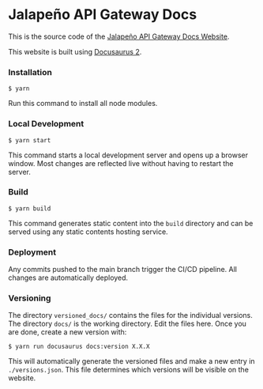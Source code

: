 # Jalapeño API Gateway Docs

This is the source code of the [Jalapeño API Gateway Docs Website](https://jalapeno-api-gateway.github.io/jagw/).

This website is built using [Docusaurus 2](https://docusaurus.io/).

### Installation

```
$ yarn
```

Run this command to install all node modules.

### Local Development

```
$ yarn start
```

This command starts a local development server and opens up a browser window. Most changes are reflected live without having to restart the server.

### Build

```
$ yarn build
```

This command generates static content into the `build` directory and can be served using any static contents hosting service.

### Deployment

Any commits pushed to the main branch trigger the CI/CD pipeline. All changes are automatically deployed.

### Versioning

The directory `versioned_docs/` contains the files for the individual versions.
The directory `docs/` is the working directory. Edit the files here. Once you are done, create a new version with:

```
$ yarn run docusaurus docs:version X.X.X
```

This will automatically generate the versioned files and make a new entry in `./versions.json`. This file determines which versions will be visible on the website.
